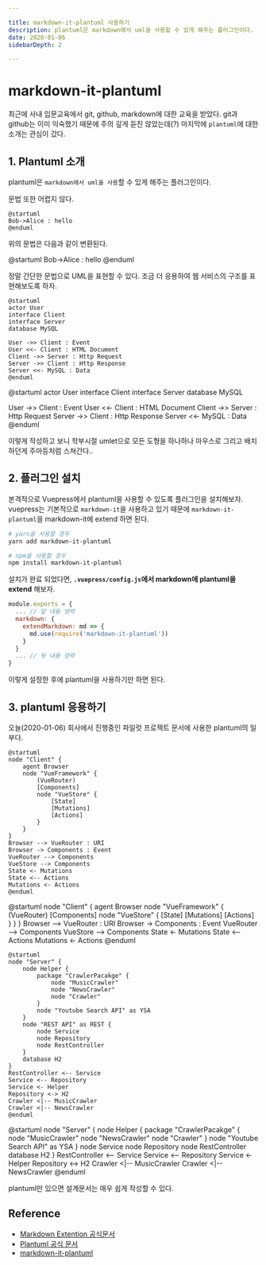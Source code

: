 ```yaml
---

title: markdown-it-plantuml 사용하기
description: plantuml은 markdown에서 uml을 사용할 수 있게 해주는 플러그인이다.
date: 2020-01-06
sidebarDepth: 2

---
```


# markdown-it-plantuml 

최근에 사내 입문교육에서 git, github, markdown에 대한 교육을 받았다. git과 github는 이미 익숙했기 때문에 주의 깊게 듣진 않았는데(?) 마지막에 `plantuml`에 대한 소개는 관심이 갔다.

## 1. Plantuml 소개

plantuml은 `markdown에서 uml을 사용`할 수 있게 해주는 플러그인이다.

문법 또한 어렵지 않다.

```
@startuml
Bob->Alice : hello
@enduml
```

위의 문법은 다음과 같이 변환된다.

@startuml
Bob->Alice : hello
@enduml

정말 간단한 문법으로 UML을 표현할 수 있다. 조금 더 응용하여 웹 서비스의 구조를 표현해보도록 하자.

```
@startuml
actor User
interface Client
interface Server
database MySQL

User ->> Client : Event
User <<- Client : HTML Document
Client ->> Server : Http Request
Server ->> Client : Http Response
Server <<- MySQL : Data
@enduml
```


@startuml
actor User
interface Client
interface Server
database MySQL

User ->> Client : Event
User <<- Client : HTML Document
Client ->> Server : Http Request
Server ->> Client : Http Response
Server <<- MySQL : Data
@enduml

이렇게 작성하고 보니 학부시절 umlet으로 모든 도형을 하나하나 마우스로 그리고 배치하던게 주마등처럼 스쳐간다..  

## 2. 플러그인 설치

본격적으로 Vuepress에서 plantuml을 사용할 수 있도록 플러그인을 설치해보자. vuepress는 기본적으로 `markdown-it`을 사용하고 있기 때문에 `markdown-it-plantuml`을 markdown-it에 extend 하면 된다.  

``` sh
# yarn을 사용할 경우
yarn add markdown-it-plantuml

# npm을 사용할 경우
npm install markdown-it-plantuml
```

설치가 완료 되었다면, **`.vuepress/config.js`에서 markdown에 plantuml을 extend** 해보자.

``` js {5}
module.exports = {
  ... // 앞 내용 생략
  markdown: {
    extendMarkdown: md => {
      md.use(require('markdown-it-plantuml'))
    }
  }
  ... // 뒷 내용 생략
}
```

이렇게 설정한 후에 plantuml을 사용하기만 하면 된다.

## 3. plantuml 응용하기

오늘(2020-01-06) 회사에서 진행중인 파일럿 프로젝트 문서에 사용한 plantuml의 일부다.

```
@startuml
node "Client" {
    agent Browser
    node "VueFramework" {
        (VueRouter)
        [Components]
        node "VueStore" {
            [State]
            [Mutations]
            [Actions]
        }
    }
}
Browser --> VueRouter : URI
Browser -> Components : Event
VueRouter --> Components
VueStore --> Components
State <- Mutations
State <-- Actions
Mutations <- Actions
@enduml
```

@startuml
node "Client" {
    agent Browser
    node "VueFramework" {
        (VueRouter)
        [Components]
        node "VueStore" {
            [State]
            [Mutations]
            [Actions]
        }
    }
}
Browser --> VueRouter : URI
Browser -> Components : Event
VueRouter --> Components
VueStore --> Components
State <- Mutations
State <-- Actions
Mutations <- Actions
@enduml

```
@startuml
node "Server" {
    node Helper {
        package "CrawlerPacakge" {
            node "MusicCrawler"
            node "NewsCrawler"
            node "Crawler" 
        }
        node "Youtube Search API" as YSA
    }
    node "REST API" as REST {
        node Service
        node Repository
        node RestController
    }
    database H2
}
RestController <-- Service
Service <-- Repository
Service <- Helper
Repository <-> H2
Crawler <|-- MusicCrawler
Crawler <|-- NewsCrawler
@enduml
```

@startuml
node "Server" {
    node Helper {
        package "CrawlerPacakge" {
            node "MusicCrawler"
            node "NewsCrawler"
            node "Crawler" 
        }
        node "Youtube Search API" as YSA
    }
    node Service
    node Repository
    node RestController
    database H2
}
RestController <-- Service
Service <-- Repository
Service <- Helper
Repository <-> H2
Crawler <|-- MusicCrawler
Crawler <|-- NewsCrawler
@enduml

plantuml만 있으면 설계문서는 매우 쉽게 작성할 수 있다.

## Reference

- [Markdown Extention 공식문서](https://vuepress.vuejs.org/config/#markdown-extendmarkdown)
- [Plantuml 공식 문서](https://plantuml.com/ko/)
- [markdown-it-plantuml](https://www.npmjs.com/package/markdown-it-plantuml)

